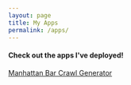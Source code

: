 ```yaml
---
layout: page
title: My Apps
permalink: /apps/
---
```


#### Check out the apps I've deployed!

[Manhattan Bar Crawl Generator](http://manhattan-bar-crawler.us-east-1.elasticbeanstalk.com/)
